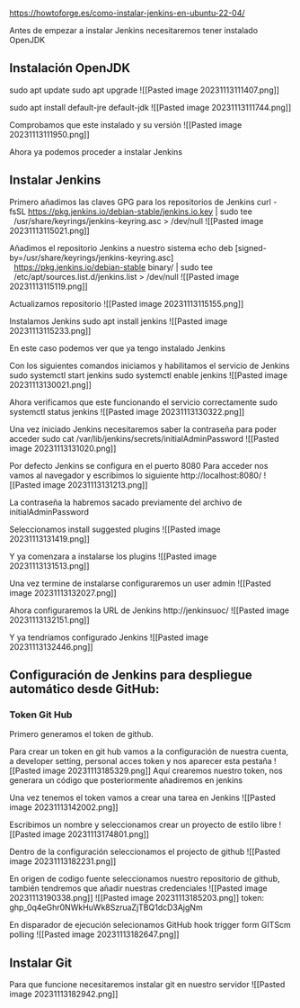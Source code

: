 https://howtoforge.es/como-instalar-jenkins-en-ubuntu-22-04/

Antes de empezar a instalar Jenkins necesitaremos tener instalado OpenJDK
## Instalación OpenJDK
sudo apt update
sudo apt upgrade
![[Pasted image 20231113111407.png]]

sudo apt install default-jre default-jdk
![[Pasted image 20231113111744.png]]

Comprobamos que este instalado y su versión
![[Pasted image 20231113111950.png]]

Ahora ya podemos proceder a instalar Jenkins

## Instalar Jenkins

Primero añadimos las claves GPG para los repositorios de Jenkins
curl -fsSL https://pkg.jenkins.io/debian-stable/jenkins.io.key | sudo tee \
  /usr/share/keyrings/jenkins-keyring.asc > /dev/null
![[Pasted image 20231113115021.png]]

Añadimos el repositorio Jenkins a nuestro sistema
echo deb [signed-by=/usr/share/keyrings/jenkins-keyring.asc] \
  https://pkg.jenkins.io/debian-stable binary/ | sudo tee \
  /etc/apt/sources.list.d/jenkins.list > /dev/null
![[Pasted image 20231113115119.png]]

Actualizamos repositorio
![[Pasted image 20231113115155.png]]

Instalamos Jenkins
sudo apt install jenkins
![[Pasted image 20231113115233.png]]

En este caso podemos ver que ya tengo instalado Jenkins

Con los siguientes comandos iniciamos y habilitamos el servicio de Jenkins
sudo systemctl start jenkins
sudo systemctl enable jenkins
![[Pasted image 20231113130021.png]]

Ahora verificamos que este funcionando el servicio correctamente
sudo systemctl status jenkins
![[Pasted image 20231113130322.png]]

Una vez iniciado Jenkins necesitaremos saber la contraseña para poder acceder
sudo cat /var/lib/jenkins/secrets/initialAdminPassword
![[Pasted image 20231113131020.png]]

Por defecto Jenkins se configura en el puerto 8080
Para acceder nos vamos al navegador y escribimos lo siguiente
http://localhost:8080/
![[Pasted image 20231113131213.png]]

La contraseña la habremos sacado previamente del archivo de initialAdminPassword

Seleccionamos install suggested plugins
![[Pasted image 20231113131419.png]]

Y ya comenzara a instalarse los plugins
![[Pasted image 20231113131513.png]]

Una vez termine de instalarse configuraremos un user admin
![[Pasted image 20231113132027.png]]


Ahora configuraremos la URL de Jenkins
http://jenkinsuoc/
![[Pasted image 20231113132151.png]]

Y ya tendríamos configurado Jenkins
![[Pasted image 20231113132446.png]]


## Configuración de Jenkins para despliegue automático desde GitHub:
### Token Git Hub
Primero generamos el token de github.

Para crear un token en git hub vamos a la configuración de nuestra cuenta, a developer setting, personal acces token y nos aparecer esta pestaña
![[Pasted image 20231113185329.png]]
Aquí crearemos nuestro token, nos generara un código que posteriormente añadiremos en jenkins

Una vez tenemos el token vamos a crear una tarea en Jenkins
![[Pasted image 20231113142002.png]]

Escribimos un nombre y seleccionamos crear un proyecto de estilo libre
![[Pasted image 20231113174801.png]]



Dentro de la configuración seleccionamos el projecto de github
![[Pasted image 20231113182231.png]]

En origen de codigo fuente seleccionamos nuestro repositorio de github, también tendremos que añadir nuestras credenciales
![[Pasted image 20231113190338.png]]
![[Pasted image 20231113185203.png]]
token: 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

En disparador de ejecución selecionamos GitHub hook trigger form GITScm polling
![[Pasted image 20231113182647.png]]

## Instalar Git
Para que funcione necesitaremos instalar git en nuestro servidor
![[Pasted image 20231113182942.png]]



